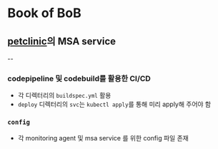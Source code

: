 # Book of BoB
## [petclinic](https://github.com/spring-projects/spring-petclinic)의 MSA service
--
  
### codepipeline 및 codebuild를 활용한 CI/CD  
- 각 디렉터리의 `buildspec.yml` 활용  
- `deploy` 디렉터리의 `svc`는 `kubectl apply`를 통해 미리 apply해 주어야 함  
  
### `config`  
- 각 monitoring agent 및 msa service 를 위한 config 파일 존재